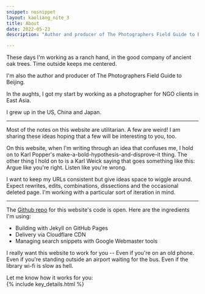 ```yaml
---
snippet: nosnippet
layout: kaoliang_nite_3
title: About 
date: 2022-05-23
description: "Author and producer of The Photographers Field Guide to Beijing"

---
```



These days I'm working as a ranch hand, in the good company of ancient oak trees. Time outside keeps me centered.

I'm also the author and producer of The Photographers Field Guide to Beijing.

In the aughts, I got my start by working as a photographer for NGO clients in East Asia.

I grew up in the US, China and Japan.

---

Most of the notes on this website are utilitarian. A few are weird! I am sharing these ideas hoping that a few will be interesting to you, too.

On this website, when I'm writing through an idea that confuses me, I hold on to Karl Popper's make-a-bold-hypothesis-and-disprove-it thing. The other thing I hold on to is a Karl Weick saying that goes something like this: Argue like you're right. Listen like you're wrong.

I want to keep my URLs consistent but give ideas space to wiggle around. Expect rewrites, edits, combinations, dissections and the occasional deleted page. I'm working with a particular sort of iteration in mind.

---

The [Github repo] for this website's code is open. Here are the ingredients I'm using:

+ Building with Jekyll on GitHub Pages
+ Delivery via Cloudflare CDN
+ Managing search snippets with Google Webmaster tools

I really want this website to work for you -- Even if you're on an old phone. Even if you're standing outside an airport waiting for the bus. Even if the library wi-fi is slow as hell.

Let me know how it works for you:<br/>
{% include key_details.html %}

[Github repo]: https://github.com/zachmccabe/zachmccabe.github.io
